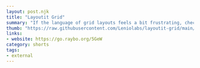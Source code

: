 ```yaml
---
layout: post.njk
title: "Layoutit Grid"
summary: "If the language of grid layouts feels a bit frustrating, check out this excellent grid layout app. Recommended by Addy Omani."
thumb: "https://raw.githubusercontent.com/Leniolabs/layoutit-grid/main/assets/layoutit-grid-showcase-v2.gif"
links:
- website: https://go.raybo.org/5GeW
category: shorts
tags:
- external
---
```

